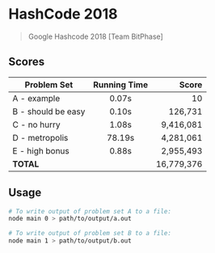 # HashCode 2018
> Google Hashcode 2018 [Team BitPhase]

## Scores

| Problem Set          |Running Time|   Score  |
|----------------------|:----------:|---------:|
| A - example          |   0.07s    |        10|
| B - should be easy   |   0.10s    |   126,731|
| C - no hurry         |   1.08s    | 9,416,081|
| D - metropolis       |  78.19s    | 4,281,061|
| E - high bonus       |   0.88s    | 2,955,493|
| **TOTAL**            |            |16,779,376|

## Usage

```sh
# To write output of problem set A to a file:
node main 0 > path/to/output/a.out

# To write output of problem set B to a file:
node main 1 > path/to/output/b.out
```
